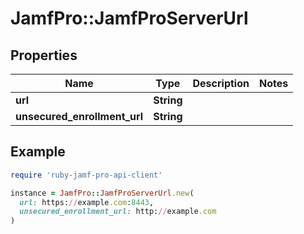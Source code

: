 # JamfPro::JamfProServerUrl

## Properties

| Name | Type | Description | Notes |
| ---- | ---- | ----------- | ----- |
| **url** | **String** |  |  |
| **unsecured_enrollment_url** | **String** |  |  |

## Example

```ruby
require 'ruby-jamf-pro-api-client'

instance = JamfPro::JamfProServerUrl.new(
  url: https://example.com:8443,
  unsecured_enrollment_url: http://example.com
)
```

